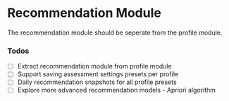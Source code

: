 # Recommendation Module

The recommendation module should be seperate from the profile module.

### Todos

- [ ] Extract recommendation module from profile module
- [ ] Support saving assessment settings presets per profile
- [ ] Daily recommendation snapshots for all profile presets
- [ ] Explore more advanced recommendation models - Apriori algorithm

